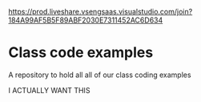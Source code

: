 https://prod.liveshare.vsengsaas.visualstudio.com/join?184A99AF5B5F89ABF2030E7311452AC6D634

# Class code examples

A repository to hold all all of our class coding examples

I ACTUALLY WANT THIS
